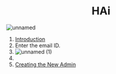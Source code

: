<h1 align ="center"> HAi</h1>

![unnamed](https://github.com/user-attachments/assets/a57d1164-3820-4715-a610-b665b9d62e47)

1. [Introduction](https://github.com/onexrdev/portal/wiki/Introduction#introduction)
2. Enter the email ID.
4. ![unnamed (1)](https://github.com/user-attachments/assets/64901884-fea0-4764-a74a-7d1ea0d53cc4)
5. 
6. [Creating the New Admin](https://github.com/onexrdev/portal/wiki/OneXR-Portal#1-creating-the-new-client-admin)
